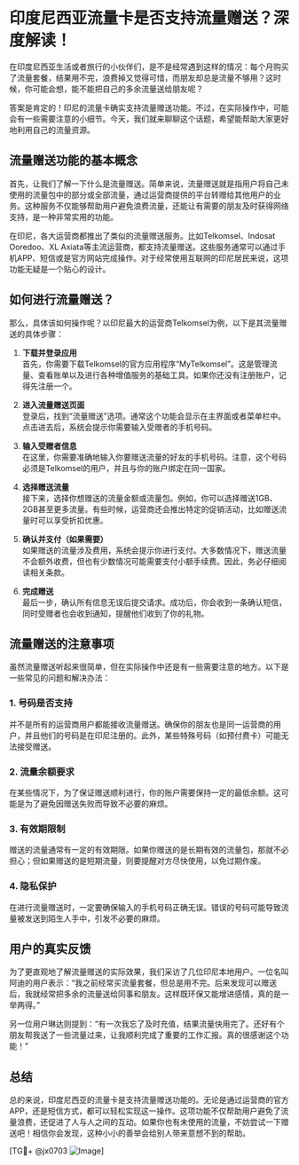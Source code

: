 # 印度尼西亚流量卡是否支持流量赠送？深度解读！

在印度尼西亚生活或者旅行的小伙伴们，是不是经常遇到这样的情况：每个月购买了流量套餐，结果用不完，浪费掉又觉得可惜，而朋友却总是流量不够用？这时候，你可能会想，能不能把自己的多余流量送给朋友呢？

答案是肯定的！印尼的流量卡确实支持流量赠送功能。不过，在实际操作中，可能会有一些需要注意的小细节。今天，我们就来聊聊这个话题，希望能帮助大家更好地利用自己的流量资源。

## 流量赠送功能的基本概念

首先，让我们了解一下什么是流量赠送。简单来说，流量赠送就是指用户将自己未使用的流量包中的部分或全部流量，通过运营商提供的平台转赠给其他用户的业务。这种服务不仅能够帮助用户避免浪费流量，还能让有需要的朋友及时获得网络支持，是一种非常实用的功能。

在印尼，各大运营商都推出了类似的流量赠送服务。比如Telkomsel、Indosat Ooredoo、XL Axiata等主流运营商，都支持流量赠送。这些服务通常可以通过手机APP、短信或是官方网站完成操作。对于经常使用互联网的印尼居民来说，这项功能无疑是一个贴心的设计。

## 如何进行流量赠送？

那么，具体该如何操作呢？以印尼最大的运营商Telkomsel为例，以下是其流量赠送的具体步骤：

1. **下载并登录应用**  
   首先，你需要下载Telkomsel的官方应用程序“MyTelkomsel”。这是管理流量、查看账单以及进行各种增值服务的基础工具。如果你还没有注册账户，记得先注册一个。

2. **进入流量赠送页面**  
   登录后，找到“流量赠送”选项。通常这个功能会显示在主界面或者菜单栏中。点击进去后，系统会提示你需要输入受赠者的手机号码。

3. **输入受赠者信息**  
   在这里，你需要准确地输入你要赠送流量的好友的手机号码。注意，这个号码必须是Telkomsel的用户，并且与你的账户绑定在同一国家。

4. **选择赠送流量**  
   接下来，选择你想赠送的流量金额或流量包。例如，你可以选择赠送1GB、2GB甚至更多流量。有些时候，运营商还会推出特定的促销活动，比如赠送流量时可以享受折扣优惠。

5. **确认并支付（如果需要）**  
   如果赠送的流量涉及费用，系统会提示你进行支付。大多数情况下，赠送流量不会额外收费，但也有少数情况可能需要支付小额手续费。因此，务必仔细阅读相关条款。

6. **完成赠送**  
   最后一步，确认所有信息无误后提交请求。成功后，你会收到一条确认短信，同时受赠者也会收到通知，提醒他们收到了你的礼物。

## 流量赠送的注意事项

虽然流量赠送听起来很简单，但在实际操作中还是有一些需要注意的地方。以下是一些常见的问题和解决办法：

### 1. **号码是否支持**
   并不是所有的运营商用户都能接收流量赠送。确保你的朋友也是同一运营商的用户，并且他们的号码是在印尼注册的。此外，某些特殊号码（如预付费卡）可能无法接受赠送。

### 2. **流量余额要求**
   在某些情况下，为了保证赠送顺利进行，你的账户需要保持一定的最低余额。这可能是为了避免因赠送失败而导致不必要的麻烦。

### 3. **有效期限制**
   赠送的流量通常有一定的有效期限。如果你赠送的是长期有效的流量包，那就不必担心；但如果赠送的是短期流量，则要提醒对方尽快使用，以免过期作废。

### 4. **隐私保护**
   在进行流量赠送时，一定要确保输入的手机号码正确无误。错误的号码可能导致流量被发送到陌生人手中，引发不必要的麻烦。

## 用户的真实反馈

为了更直观地了解流量赠送的实际效果，我们采访了几位印尼本地用户。一位名叫阿迪的用户表示：“我之前经常买流量套餐，但总是用不完。后来发现可以赠送后，我就经常把多余的流量送给同事和朋友。这样既环保又能增进感情，真的是一举两得。”

另一位用户琳达则提到：“有一次我忘了及时充值，结果流量快用完了。还好有个朋友帮我送了一些流量过来，让我顺利完成了重要的工作汇报。真的很感谢这个功能！”

## 总结

总的来说，印度尼西亚的流量卡是支持流量赠送功能的。无论是通过运营商的官方APP，还是短信方式，都可以轻松实现这一操作。这项功能不仅帮助用户避免了流量浪费，还促进了人与人之间的互动。如果你也有未使用的流量，不妨尝试一下赠送吧！相信你会发现，这种小小的善举会给别人带来意想不到的帮助。

[TG💪+ @jx0703 ![Image](https://github.com/user-attachments/assets/dbca1d08-cadb-493c-b0ec-ad6f7a83f270)]